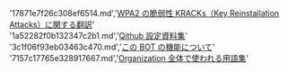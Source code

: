 '17871e7f26c308ef6514.md','[WPA2 の脆弱性 KRACKs（Key Reinstallation Attacks）に関する翻訳](https://qiita.com/Qithub/items/17871e7f26c308ef6514)'  
'1a52282f0b132347c2b1.md','[Qithub 設定資料集](https://qiita.com/Qithub/private/1a52282f0b132347c2b1)'  
'3c1f06f93eb03463c470.md','[この BOT の機能について](https://qiita.com/Qithub/private/3c1f06f93eb03463c470)'  
'7157c17765e328917667.md','[Organization 全体で使われる用語集](https://qiita.com/Qithub/private/7157c17765e328917667)'  

